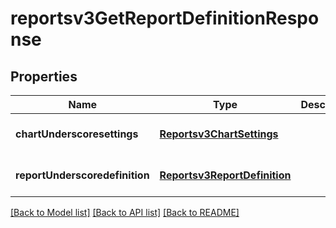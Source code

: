 # reportsv3GetReportDefinitionResponse

## Properties
Name | Type | Description | Notes
------------ | ------------- | ------------- | -------------
**chartUnderscoresettings** | [**Reportsv3ChartSettings**](Reportsv3ChartSettings.md) |  | [optional] [default to null]
**reportUnderscoredefinition** | [**Reportsv3ReportDefinition**](Reportsv3ReportDefinition.md) |  | [optional] [default to null]

[[Back to Model list]](../README.md#documentation-for-models) [[Back to API list]](../README.md#documentation-for-api-endpoints) [[Back to README]](../README.md)


